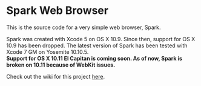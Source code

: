 # Spark Web Browser
This is the source code for a very simple web browser, Spark.

Spark was created with Xcode 5 on OS X 10.9. Since then, support for OS X 10.9 has been dropped. The latest version of Spark has been tested with Xcode 7 GM on Yosemite 10.10.5.<br />
<b>Support for OS X 10.11 El Capitan is coming soon. As of now, Spark is broken on 10.11 because of WebKit issues.</b>

Check out the wiki for this project <a href="http://www.github.com/insleep/spark-web-browser/wiki">here</a>.
